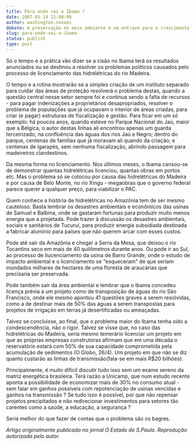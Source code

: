 ```yaml
---
title: Para onde vai o Ibama ?
date: 2007-05-14 21:00:00
author: washington.novaes
debate: A preservação do meio ambiente é um entrave para o crescimento da economia mundial?
slug: para-onde-vai-o-ibama
status: publish 
type: post
---
```


Só o tempo e a prática vão dizer se a cisão no Ibama terá os resultados anunciados ou se destinou a resolver os problemas políticos causados pelo processo de licenciamento das hidrelétricas do rio Madeira.   
  
O tempo e a rotina mostrarão se a simples criação de um instituto separado para cuidar das áreas de proteção resolverá o problema destas, quando a questão central nesse setor sempre foi e continua sendo a falta de recursos - para pagar indenizações a proprietários desapropriados, resolver o problema de populações que já ocupavam o interior de áreas criadas, para criar (e pagar) estruturas de fiscalização e gestão. Para ficar em um só exemplo: há poucos anos, quando esteve no Parque Nacional do Jaú, maior que a Bélgica, o autor destas linhas ali encontrou apenas um guarda terceirizado, na confluência das águas dos rios Jaú e Negro; dentro do parque, centenas de famílias que já moravam ali quando da criação; e centenas de igarapés, sem nenhuma fiscalização, abrindo passagem para madeireiros clandestinos.   
  
Da mesma forma no licenciamento. Nos últimos meses, o Ibama cansou-se de demonstrar quantas hidrelétricas licenciou, quantas obras em portos etc. Mas o problema só se colocou por causa das hidrelétricas do Madeira e por causa de Belo Monte, no rio Xingu - megaobras que o governo federal parece querer a qualquer preço, para viabilizar o PAC.  
  
Quem conhece a história de hidrelétricas no Amazônia tem de ser mesmo cauteloso. Basta lembrar os desastres ambientais e econômicos das usinas de Samuel e Balbina, onde se gastaram fortunas para produzir muito menos energia que a projetada. Pode trazer à discussão os desastres ambientais, sociais e sanitários de Tucuruí, para produzir energia subsidiada destinada a fabricar alumínio para países que não querem arcar com esses custos.   
  
Pode até sair da Amazônia e chegar a Serra da Mesa, que deixou o rio Tocantins seco em mais de 40 quilômetros durante anos. Ou pode ir ao Sul, ao processo de liucenciamento da usina de Barro Grande, onde o estudo de impacto ambiental e o licenciamento se "esqueceram" de que seriam inundados milhares de hectares de uma floresta de araucárias que precisaria ser preservada.  
  
Pode também sair da área ambiental e lembrar que o Ibama concedeu licença prévia a um projeto como de transposição de águas do rio São Francisco, onde ele mesmo apontou 41 questões graves a serem resolvidas, como a de destinar mais de 50% das águas a serem transpostas para projetos de irrigação em terras já desertificadas ou ameaçadas.   
  
Talvez se concluísse, ao final, que o problema maior do Ibama tenha sido a condescendência, não o rigor. Talvez se visse que, no caso das hidrelétricas do Madeira, seria mesmo temerário licenciar um projeto em que as próprias empresas construtoras afirmam que em uma década o reservatório estará com 50% de sua capacidade comprometida pela acumulação de sedimentos (O Globo, 26/4). Um projeto em que não se diz quanto custarão as linhas de transmissão(fala-se em mais R$20 bilhões).  
  
Principalmente, é muito difícil discutir tudo isso sem um exame sereno da matriz energética brasileira. Terá razão a Unicamp, que num estudo recente aponta a possibilidade de economizar mais de 30% no consumo atual - sem falar em ganhos possíveis com repotenciação de usinas vencidas e ganhos na transmissão ? Se tudo isso é possível, por que não repensar projetos precipitados e não redirecionar investimentos para setores tão carentes como a saúde, a educação, a segurança ?  
  
Seria melhor do que fazer de contas que o problema são os bagres.  
  
*Artigo originalmente publicado no jornal O Estado de S.Paulo. Reprodução autorizada pelo autor.*
